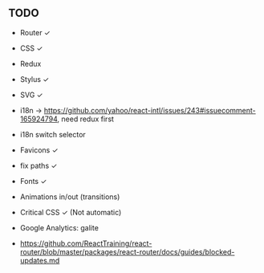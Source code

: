 ## TODO

- Router ✓
- CSS ✓
- Redux
- Stylus ✓
- SVG ✓
- i18n -> https://github.com/yahoo/react-intl/issues/243#issuecomment-165924794, need redux first
- i18n switch selector
- Favicons ✓
- fix paths ✓
- Fonts ✓
- Animations in/out (transitions)
- Critical CSS ✓ (Not automatic)
- Google Analytics: galite

- https://github.com/ReactTraining/react-router/blob/master/packages/react-router/docs/guides/blocked-updates.md